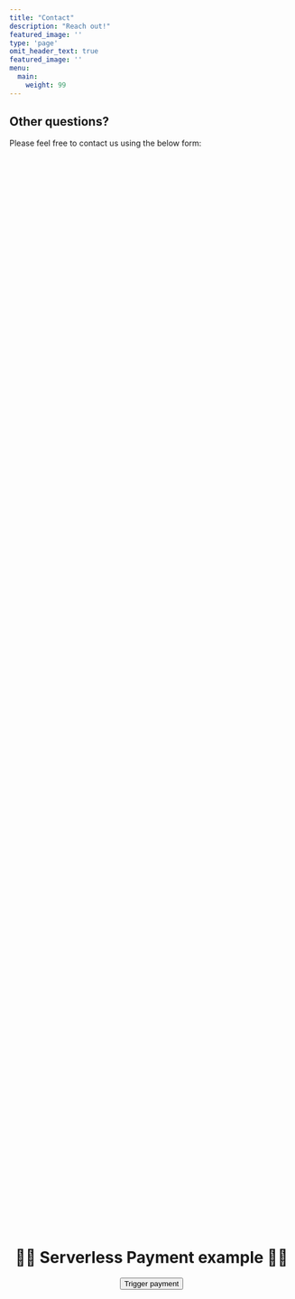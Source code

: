 ```yaml
---
title: "Contact"
description: "Reach out!"
featured_image: ''
type: 'page'
omit_header_text: true
featured_image: ''
menu:
  main:
    weight: 99
---
```


## Other questions?

Please feel free to contact us using the below form:


<script src="https://js.stripe.com/v3/"></script>

<div
      style="
        height: 100%;
        display: flex;
        flex-direction: column;
        justify-content: center;
        align-items: center;
      "
    >
      <h1 style="text-align: center">💸💸 Serverless Payment example 💸💸</h1>
      <button id="checkout-button">Trigger payment</button>
      <script type="text/javascript">
        // Create an instance of the Stripe object with your publishable API key
        var stripe = Stripe(
          "pk_live_51Q7zKCL65pWiEB0M0ixTxTbaIKI18Itol677cPYxJSWdsVryIzpsTFWnZIDzFSu1tbnsOZp4laoQdP9Xn8GOhgT400a1EI0rVz"
        );
        var checkoutButton = document.getElementById("checkout-button");

        checkoutButton.addEventListener("click", function () {
          // Create a new Checkout Session using the server-side endpoint you
          // created in step 3.
          fetch("/api/stripe", {
            method: "POST",
          })
            .then(function (response) {
              return response.json();
            })
            .then(function (session) {
              return stripe.redirectToCheckout({ sessionId: session.id });
            })
            .then(function (result) {
              // If `redirectToCheckout` fails due to a browser or network
              // error, you should display the localized error message to your
              // customer using `error.message`.
              if (result.error) {
                alert(result.error.message);
              }
            })
            .catch(function (error) {
              console.error("Error:", error);
            });
        });
      </script>
    </div>